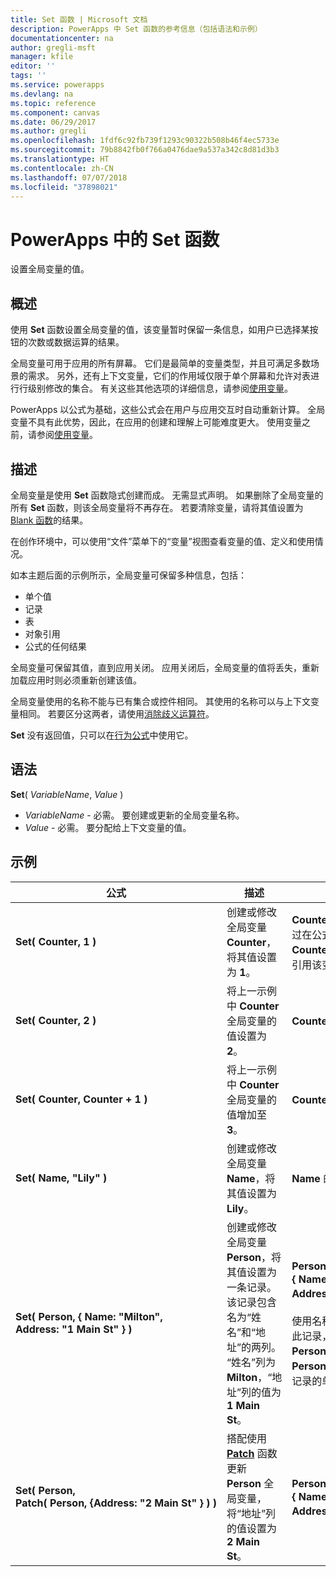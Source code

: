 ```yaml
---
title: Set 函数 | Microsoft 文档
description: PowerApps 中 Set 函数的参考信息（包括语法和示例）
documentationcenter: na
author: gregli-msft
manager: kfile
editor: ''
tags: ''
ms.service: powerapps
ms.devlang: na
ms.topic: reference
ms.component: canvas
ms.date: 06/29/2017
ms.author: gregli
ms.openlocfilehash: 1fdf6c92fb739f1293c90322b508b46f4ec5733e
ms.sourcegitcommit: 79b8842fb0f766a0476dae9a537a342c8d81d3b3
ms.translationtype: HT
ms.contentlocale: zh-CN
ms.lasthandoff: 07/07/2018
ms.locfileid: "37898021"
---
```

# <a name="set-function-in-powerapps"></a>PowerApps 中的 Set 函数
设置全局变量的值。

## <a name="overview"></a>概述
使用 **Set** 函数设置全局变量的值，该变量暂时保留一条信息，如用户已选择某按钮的次数或数据运算的结果。  

全局变量可用于应用的所有屏幕。  它们是最简单的变量类型，并且可满足多数场景的需求。  另外，还有上下文变量，它们的作用域仅限于单个屏幕和允许对表进行行级别修改的集合。  有关这些其他选项的详细信息，请参阅[使用变量](../working-with-variables.md)。

PowerApps 以公式为基础，这些公式会在用户与应用交互时自动重新计算。  全局变量不具有此优势，因此，在应用的创建和理解上可能难度更大。  使用变量之前，请参阅[使用变量](../working-with-variables.md)。

## <a name="description"></a>描述
全局变量是使用 **Set** 函数隐式创建而成。  无需显式声明。  如果删除了全局变量的所有 **Set** 函数，则该全局变量将不再存在。  若要清除变量，请将其值设置为 [Blank 函数](function-isblank-isempty.md)的结果。

在创作环境中，可以使用“文件”菜单下的“变量”视图查看变量的值、定义和使用情况。

如本主题后面的示例所示，全局变量可保留多种信息，包括：

* 单个值
* 记录
* 表
* 对象引用
* 公式的任何结果

全局变量可保留其值，直到应用关闭。  应用关闭后，全局变量的值将丢失，重新加载应用时则必须重新创建该值。

全局变量使用的名称不能与已有集合或控件相同。  其使用的名称可以与上下文变量相同。  若要区分这两者，请使用[消除歧义运算符](operators.md#disambiguation-operator)。

**Set** 没有返回值，只可以在[行为公式](../working-with-formulas-in-depth.md)中使用它。

## <a name="syntax"></a>语法
**Set**( *VariableName*, *Value* )

* *VariableName* - 必需。  要创建或更新的全局变量名称。
* *Value* - 必需。  要分配给上下文变量的值。

## <a name="examples"></a>示例

| 公式 | 描述 | 结果 |
| --- | --- | --- |
| **Set(&nbsp;Counter,&nbsp;1&nbsp;)** |创建或修改全局变量 **Counter**，将其值设置为 **1**。 |**Counter** 的值为 **1**。 可通过在公式中使用名称 **Counter** 来在任意屏幕上引用该变量。 |
| **Set(&nbsp;Counter,&nbsp;2&nbsp;)** |将上一示例中 **Counter** 全局变量的值设置为 **2**。 |**Counter** 的值为 **2**。 |
| **Set(&nbsp;Counter,&nbsp;Counter + 1&nbsp;)** |将上一示例中 **Counter** 全局变量的值增加至 **3**。 |**Counter** 的值为 **3**。 |
| **Set(&nbsp;Name,&nbsp;"Lily" )** |创建或修改全局变量 **Name**，将其值设置为 **Lily**。 |**Name** 的值为 **Lily**。 |
| **Set(&nbsp;Person,&nbsp;{&nbsp;Name:&nbsp;"Milton", Address:&nbsp;"1&nbsp;Main&nbsp;St"&nbsp;} )** |创建或修改全局变量 **Person**，将其值设置为一条记录。 该记录包含名为“姓名”和“地址”的两列。 “姓名”列为 **Milton**，“地址”列的值为 **1 Main St**。 |**Person** 的值为记录 **{&nbsp;Name:&nbsp;"Milton", Address:&nbsp;"1&nbsp;Main&nbsp;St"&nbsp;}**。<br><br>使用名称 **Person** 整体引用此记录，或使用 **Person.Name** 或 **Person.Address** 引用此记录的单个列。 |
| **Set(&nbsp;Person, Patch(&nbsp;Person,&nbsp;{Address:&nbsp;"2&nbsp;Main&nbsp;St"&nbsp;}&nbsp;)&nbsp;)** |搭配使用 **[Patch](function-patch.md)** 函数更新 **Person** 全局变量，将“地址”列的值设置为 **2 Main St**。 |**Person** 现在的值为记录 **{&nbsp;Name:&nbsp;"Milton", Address:&nbsp;"2&nbsp;Main&nbsp;St"&nbsp;}**。 |

